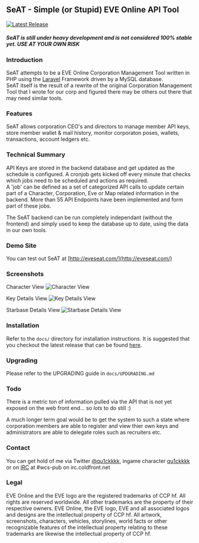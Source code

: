 ## SeAT - Simple (or Stupid) EVE Online API Tool ##

[![Latest Release](http://img.shields.io/github/release/eve-seat/seat.svg?style=flat)](https://github.com/eve-seat/seat/releases/latest)

##### *SeAT is still under heavy development and is not considered 100% stable yet. USE AT YOUR OWN RISK* #####

### Introduction ###
SeAT attempts to be a EVE Online Corporation Management Tool written in PHP using the [Laravel][1] Framework driven by a MySQL database.  
SeAT itself is the result of a rewrite of the original Corporation Management Tool that I wrote for our corp and figured there may be others out there that may need similar tools.

### Features ###
SeAT allows corporation CEO's and directors to manage member API keys, store member wallet & mail history, monitor corporaton poses, wallets, transactions, account ledgers etc.

### Technical Summary ###
API Keys are stored in the backend database and get updated as the schedule is configured. A cronjob gets kicked off every minute that checks which jobs need to be scheduled and actions as required.  
A 'job' can be defined as a set of categorized API calls to update certain part of a Character, Corporation, Eve or Map related information in the backend. More than 55 API Endpoints have been implemented and form part of these jobs.

The SeAT backend can be run completely independant (without the frontend) and simply used to keep the database up to date, using the data in our own tools.

### Demo Site ###
You can test out SeAT at [http://eveseat.com/](http://eveseat.com/)

### Screenshots ###

Character View
![Character View](http://i.imgur.com/vKkE7bv.png)

Key Details View
![Key Details View](http://i.imgur.com/DUQCP7q.png)

Starbase Details View
![Starbase Details View](http://i.imgur.com/es3uIkA.png)

### Installation ###
Refer to the `docs/` directory for installation instructions. It is suggested that you checkout the latest release that can be found [here](https://github.com/eve-seat/seat/releases).

### Upgrading ###
Please refer to the UPGRADING guide in `docs/UPDGRADING.md`

### Todo ###
There is a metric ton of information pulled via the API that is not yet exposed on the web front end... so *lots* to do still :)

A much longer term goal would be to get the system to such a state where corporation members are able to register and view thier own keys and administrators are able to delegate roles such as recruiters etc.

### Contact ###
You can get hold of me via Twitter [@qu1ckkkk](https://twitter.com/qu1ckkkk), ingame character [qu1ckkkk](http://evewho.com/pilot/qu1ckkkk) or on [IRC](https://kiwiirc.com/client/irc.coldfront.net/?nick=seat_user|?#wcs-pub) at #wcs-pub on irc.coldfront.net

  [1]: http://laravel.com/

### Legal ###
EVE Online and the EVE logo are the registered trademarks of CCP hf. All rights are reserved worldwide. All other trademarks are the property of their respective owners. EVE Online, the EVE logo, EVE and all associated logos and designs are the intellectual property of CCP hf. All artwork, screenshots, characters, vehicles, storylines, world facts or other recognizable features of the intellectual property relating to these trademarks are likewise the intellectual property of CCP hf.
